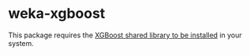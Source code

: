# weka-xgboost

This package requires the [XGBoost shared library to be installed](https://xgboost.readthedocs.io/en/latest/build.html#build-the-shared-library) in your system. 
